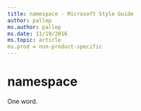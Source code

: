 ```yaml
---
title: namespace - Microsoft Style Guide
author: pallep
ms.author: pallep
ms.date: 11/19/2016
ms.topic: article
ms.prod = non-product-specific
---
```


# namespace

One word.
